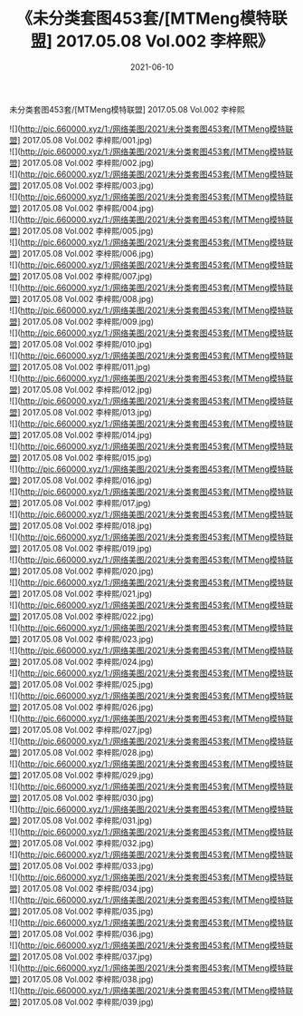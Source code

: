 ﻿---
layout: post
title:  《未分类套图453套/[MTMeng模特联盟] 2017.05.08 Vol.002 李梓熙》
date:   2021-06-10
img: http://pic.660000.xyz/1:/网络美图/2021/未分类套图453套/[MTMeng模特联盟] 2017.05.08 Vol.002 李梓熙/000.jpg
categories: [美女, 清纯, 唯美]
---

未分类套图453套/[MTMeng模特联盟] 2017.05.08 Vol.002 李梓熙

 ![](http://pic.660000.xyz/1:/网络美图/2021/未分类套图453套/[MTMeng模特联盟] 2017.05.08 Vol.002 李梓熙/001.jpg) <br>![](http://pic.660000.xyz/1:/网络美图/2021/未分类套图453套/[MTMeng模特联盟] 2017.05.08 Vol.002 李梓熙/002.jpg) <br>![](http://pic.660000.xyz/1:/网络美图/2021/未分类套图453套/[MTMeng模特联盟] 2017.05.08 Vol.002 李梓熙/003.jpg) <br>![](http://pic.660000.xyz/1:/网络美图/2021/未分类套图453套/[MTMeng模特联盟] 2017.05.08 Vol.002 李梓熙/004.jpg) <br>![](http://pic.660000.xyz/1:/网络美图/2021/未分类套图453套/[MTMeng模特联盟] 2017.05.08 Vol.002 李梓熙/005.jpg) <br>![](http://pic.660000.xyz/1:/网络美图/2021/未分类套图453套/[MTMeng模特联盟] 2017.05.08 Vol.002 李梓熙/006.jpg) <br>![](http://pic.660000.xyz/1:/网络美图/2021/未分类套图453套/[MTMeng模特联盟] 2017.05.08 Vol.002 李梓熙/007.jpg) <br>![](http://pic.660000.xyz/1:/网络美图/2021/未分类套图453套/[MTMeng模特联盟] 2017.05.08 Vol.002 李梓熙/008.jpg) <br>![](http://pic.660000.xyz/1:/网络美图/2021/未分类套图453套/[MTMeng模特联盟] 2017.05.08 Vol.002 李梓熙/009.jpg) <br>![](http://pic.660000.xyz/1:/网络美图/2021/未分类套图453套/[MTMeng模特联盟] 2017.05.08 Vol.002 李梓熙/010.jpg) <br>![](http://pic.660000.xyz/1:/网络美图/2021/未分类套图453套/[MTMeng模特联盟] 2017.05.08 Vol.002 李梓熙/011.jpg) <br>![](http://pic.660000.xyz/1:/网络美图/2021/未分类套图453套/[MTMeng模特联盟] 2017.05.08 Vol.002 李梓熙/012.jpg) <br>![](http://pic.660000.xyz/1:/网络美图/2021/未分类套图453套/[MTMeng模特联盟] 2017.05.08 Vol.002 李梓熙/013.jpg) <br>![](http://pic.660000.xyz/1:/网络美图/2021/未分类套图453套/[MTMeng模特联盟] 2017.05.08 Vol.002 李梓熙/014.jpg) <br>![](http://pic.660000.xyz/1:/网络美图/2021/未分类套图453套/[MTMeng模特联盟] 2017.05.08 Vol.002 李梓熙/015.jpg) <br>![](http://pic.660000.xyz/1:/网络美图/2021/未分类套图453套/[MTMeng模特联盟] 2017.05.08 Vol.002 李梓熙/016.jpg) <br>![](http://pic.660000.xyz/1:/网络美图/2021/未分类套图453套/[MTMeng模特联盟] 2017.05.08 Vol.002 李梓熙/017.jpg) <br>![](http://pic.660000.xyz/1:/网络美图/2021/未分类套图453套/[MTMeng模特联盟] 2017.05.08 Vol.002 李梓熙/018.jpg) <br>![](http://pic.660000.xyz/1:/网络美图/2021/未分类套图453套/[MTMeng模特联盟] 2017.05.08 Vol.002 李梓熙/019.jpg) <br>![](http://pic.660000.xyz/1:/网络美图/2021/未分类套图453套/[MTMeng模特联盟] 2017.05.08 Vol.002 李梓熙/020.jpg) <br>![](http://pic.660000.xyz/1:/网络美图/2021/未分类套图453套/[MTMeng模特联盟] 2017.05.08 Vol.002 李梓熙/021.jpg) <br>![](http://pic.660000.xyz/1:/网络美图/2021/未分类套图453套/[MTMeng模特联盟] 2017.05.08 Vol.002 李梓熙/022.jpg) <br>![](http://pic.660000.xyz/1:/网络美图/2021/未分类套图453套/[MTMeng模特联盟] 2017.05.08 Vol.002 李梓熙/023.jpg) <br>![](http://pic.660000.xyz/1:/网络美图/2021/未分类套图453套/[MTMeng模特联盟] 2017.05.08 Vol.002 李梓熙/024.jpg) <br>![](http://pic.660000.xyz/1:/网络美图/2021/未分类套图453套/[MTMeng模特联盟] 2017.05.08 Vol.002 李梓熙/025.jpg) <br>![](http://pic.660000.xyz/1:/网络美图/2021/未分类套图453套/[MTMeng模特联盟] 2017.05.08 Vol.002 李梓熙/026.jpg) <br>![](http://pic.660000.xyz/1:/网络美图/2021/未分类套图453套/[MTMeng模特联盟] 2017.05.08 Vol.002 李梓熙/027.jpg) <br>![](http://pic.660000.xyz/1:/网络美图/2021/未分类套图453套/[MTMeng模特联盟] 2017.05.08 Vol.002 李梓熙/028.jpg) <br>![](http://pic.660000.xyz/1:/网络美图/2021/未分类套图453套/[MTMeng模特联盟] 2017.05.08 Vol.002 李梓熙/029.jpg) <br>![](http://pic.660000.xyz/1:/网络美图/2021/未分类套图453套/[MTMeng模特联盟] 2017.05.08 Vol.002 李梓熙/030.jpg) <br>![](http://pic.660000.xyz/1:/网络美图/2021/未分类套图453套/[MTMeng模特联盟] 2017.05.08 Vol.002 李梓熙/031.jpg) <br>![](http://pic.660000.xyz/1:/网络美图/2021/未分类套图453套/[MTMeng模特联盟] 2017.05.08 Vol.002 李梓熙/032.jpg) <br>![](http://pic.660000.xyz/1:/网络美图/2021/未分类套图453套/[MTMeng模特联盟] 2017.05.08 Vol.002 李梓熙/033.jpg) <br>![](http://pic.660000.xyz/1:/网络美图/2021/未分类套图453套/[MTMeng模特联盟] 2017.05.08 Vol.002 李梓熙/034.jpg) <br>![](http://pic.660000.xyz/1:/网络美图/2021/未分类套图453套/[MTMeng模特联盟] 2017.05.08 Vol.002 李梓熙/035.jpg) <br>![](http://pic.660000.xyz/1:/网络美图/2021/未分类套图453套/[MTMeng模特联盟] 2017.05.08 Vol.002 李梓熙/036.jpg) <br>![](http://pic.660000.xyz/1:/网络美图/2021/未分类套图453套/[MTMeng模特联盟] 2017.05.08 Vol.002 李梓熙/037.jpg) <br>![](http://pic.660000.xyz/1:/网络美图/2021/未分类套图453套/[MTMeng模特联盟] 2017.05.08 Vol.002 李梓熙/038.jpg) <br>![](http://pic.660000.xyz/1:/网络美图/2021/未分类套图453套/[MTMeng模特联盟] 2017.05.08 Vol.002 李梓熙/039.jpg) <br>